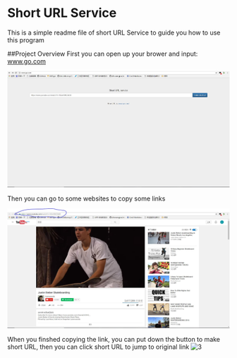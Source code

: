 # Short URL Service 

This is a simple readme file of short URL Service to guide you how to use this program

##Project Overview 
First you can open up your brower and input: www.go.com

![1][1]


Then you can go to some websites to copy some links
  
![2][2]

When you finshed copying the link, you can put down the button to make short URL, then you can click short URL to jump to original link
![3][3]


  [1]: https://github.com/ZhengKuang/ShortLinkService/blob/master/images/1.JPG
  [2]: https://github.com/ZhengKuang/ShortLinkService/blob/master/images/2.JPG
  [3]: https://github.com/ZhengKuang/ShortLinkService/blob/master/images/4.gif